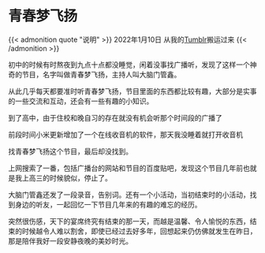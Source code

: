 # 青春梦飞扬


{{< admonition quote "说明" >}}
2022年1月10日 从我的[Tumblr](https://t.lgf.im/post/618461433778274304/%E9%9D%92%E6%98%A5%E6%A2%A6%E9%A3%9E%E6%89%AC)搬运过来
{{< /admonition >}}

初中的时候有时熬夜到九点十点都没睡觉，闲着没事找广播听，发现了这样一个神奇的节目，名字叫做青春梦飞扬，主持人叫大脑门管鑫。

从此几乎每天都要准时听青春梦飞扬，节目里面的东西都比较有趣，大部分是实事的一些交流和互动，还会有一些有趣的小知识。

到了高中，由于住校和晚自习的存在就没有机会听那个时间段的广播了

前段时间小米更新增加了一个在线收音机的软件，那天我没睡着就打开收音机

找青春梦飞扬这个节目，最后却没找到。

上网搜索了一番，包括广播台的网站和节目的百度贴吧，发现这个节目几年前也就是我上高三的时候貌似，停止了。

大脑门管鑫还发了一段录音，告别词。还有一个小活动，当初结束时的小活动，找到身边的听友，一起回忆一下节目几年来的有趣的难忘的经历。

突然很伤感，天下的宴席终究有结束的那一天，而越是温馨、令人愉悦的东西，结束的时候越令人难以割舍，即使已经过去好多年，回想起来仍仿佛就发生在昨日，那是陪伴我好一段安静夜晚的美妙时光。
